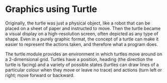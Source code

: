 # Graphics using Turtle
Originally, the turtle was just a physical object, like a robot that can be placed on a sheet of paper and instructed to move. Then the turtle became a visual display on a high-resolution screen, often depicted as any type of shape.
Even in a purely graphic format, the concept of a turtle can make it easier to represent the actions taken, and therefore what a program does.

The turtle module provides an environment in which turtles move around on a 2-dimensional grid. Turtles have a position, heading (the direction the turtle is facing) and a variety of possible states (turtles can draw lines of a particular colour when they move or leave no trace) and actions (turn left or right; move forward or backward.
